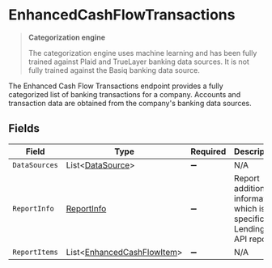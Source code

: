 # EnhancedCashFlowTransactions

> **Categorization engine**
>
> The categorization engine uses machine learning and has been fully trained against Plaid and TrueLayer banking data sources. It is not fully trained against the Basiq banking data source.

The Enhanced Cash Flow Transactions endpoint provides a fully categorized list of banking transactions for a company. Accounts and transaction data are obtained from the company's banking data sources.


## Fields

| Field                                                                     | Type                                                                      | Required                                                                  | Description                                                               |
| ------------------------------------------------------------------------- | ------------------------------------------------------------------------- | ------------------------------------------------------------------------- | ------------------------------------------------------------------------- |
| `DataSources`                                                             | List<[DataSource](../../Models/Shared/DataSource.md)>                     | :heavy_minus_sign:                                                        | N/A                                                                       |
| `ReportInfo`                                                              | [ReportInfo](../../Models/Shared/ReportInfo.md)                           | :heavy_minus_sign:                                                        | Report additional information, which is specific to Lending API reports.  |
| `ReportItems`                                                             | List<[EnhancedCashFlowItem](../../Models/Shared/EnhancedCashFlowItem.md)> | :heavy_minus_sign:                                                        | N/A                                                                       |